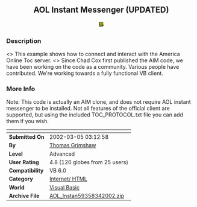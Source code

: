 ﻿<div align="center">

## AOL Instant Messenger \(UPDATED\)

<img src="awayicon.gif">
</div>

### Description

<<UPDATED>> This example shows how to connect and interact with the America Online Toc server. <</UPDATED>> Since Chad Cox first published the AIM code, we have been working on the code as a community. Various people have contributed. We're working towards a fully functional VB client.
 
### More Info
 
Note: This code is actually an AIM clone, and does not require AOL instant messenger to be installed. Not all features of the official client are supported, but using the included TOC_PROTOCOL.txt file you can add them if you wish.


<span>             |<span>
---                |---
**Submitted On**   |2002-03-05 03:12:58
**By**             |[Thomas Grimshaw](https://github.com/Planet-Source-Code/PSCIndex/blob/master/ByAuthor/thomas-grimshaw.md)
**Level**          |Advanced
**User Rating**    |4.8 (120 globes from 25 users)
**Compatibility**  |VB 6\.0
**Category**       |[Internet/ HTML](https://github.com/Planet-Source-Code/PSCIndex/blob/master/ByCategory/internet-html__1-34.md)
**World**          |[Visual Basic](https://github.com/Planet-Source-Code/PSCIndex/blob/master/ByWorld/visual-basic.md)
**Archive File**   |[AOL\_Instan59358342002\.zip](https://github.com/Planet-Source-Code/thomas-grimshaw-aol-instant-messenger-updated__1-27981/archive/master.zip)








